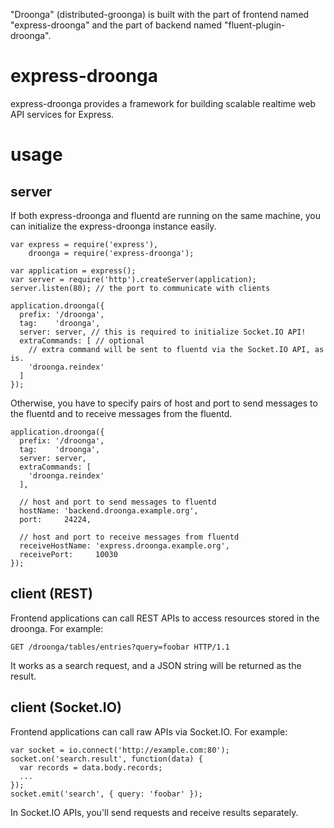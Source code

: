 "Droonga" (distributed-groonga) is built with the part of frontend named
"express-droonga" and the part of backend named "fluent-plugin-droonga".


# express-droonga

  express-droonga provides a framework for building scalable
  realtime web API services for Express.

# usage

## server

If both express-droonga and fluentd are running on the same machine,
you can initialize the express-droonga instance easily.

    var express = require('express'),
        droonga = require('express-droonga');
    
    var application = express();
    var server = require('http').createServer(application);
    server.listen(80); // the port to communicate with clients
    
    application.droonga({
      prefix: '/droonga',
      tag:    'droonga',
      server: server, // this is required to initialize Socket.IO API!
      extraCommands: [ // optional
        // extra command will be sent to fluentd via the Socket.IO API, as is.
        'droonga.reindex'
      ]
    });

Otherwise, you have to specify pairs of host and port to send messages
to the fluentd and to receive messages from the fluentd.

    application.droonga({
      prefix: '/droonga',
      tag:    'droonga',
      server: server,
      extraCommands: [
        'droonga.reindex'
      ],
    
      // host and port to send messages to fluentd
      hostName: 'backend.droonga.example.org',
      port:     24224,

      // host and port to receive messages from fluentd
      receiveHostName: 'express.droonga.example.org',
      receivePort:     10030
    });


## client (REST)

Frontend applications can call REST APIs to access resources stored in
the droonga. For example:

    GET /droonga/tables/entries?query=foobar HTTP/1.1

It works as a search request, and a JSON string will be returned as the result.

## client (Socket.IO)

Frontend applications can call raw APIs via Socket.IO. For example:

    var socket = io.connect('http://example.com:80');
    socket.on('search.result', function(data) {
      var records = data.body.records;
      ...
    });
    socket.emit('search', { query: 'foobar' });

In Socket.IO APIs, you'll send requests and receive results separately.

